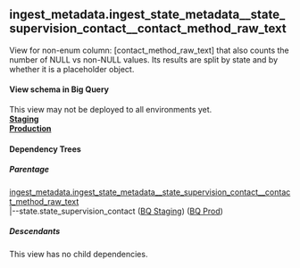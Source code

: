 ## ingest_metadata.ingest_state_metadata__state_supervision_contact__contact_method_raw_text
View for non-enum column: [contact_method_raw_text]
 that also counts the number of NULL vs non-NULL values. Its results are split by state
 and by whether it is a placeholder object.

#### View schema in Big Query
This view may not be deployed to all environments yet.<br/>
[**Staging**](https://console.cloud.google.com/bigquery?pli=1&p=recidiviz-staging&page=table&project=recidiviz-staging&d=ingest_metadata&t=ingest_state_metadata__state_supervision_contact__contact_method_raw_text)
<br/>
[**Production**](https://console.cloud.google.com/bigquery?pli=1&p=recidiviz-123&page=table&project=recidiviz-123&d=ingest_metadata&t=ingest_state_metadata__state_supervision_contact__contact_method_raw_text)
<br/>

#### Dependency Trees

##### Parentage
[ingest_metadata.ingest_state_metadata\__state_supervision_contact\__contact_method_raw_text](../ingest_metadata/ingest_state_metadata__state_supervision_contact__contact_method_raw_text.md) <br/>
|--state.state_supervision_contact ([BQ Staging](https://console.cloud.google.com/bigquery?pli=1&p=recidiviz-staging&page=table&project=recidiviz-staging&d=state&t=state_supervision_contact)) ([BQ Prod](https://console.cloud.google.com/bigquery?pli=1&p=recidiviz-123&page=table&project=recidiviz-123&d=state&t=state_supervision_contact)) <br/>


##### Descendants
This view has no child dependencies.
